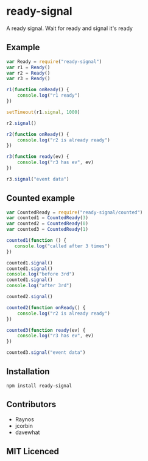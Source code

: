 # ready-signal

A ready signal. Wait for ready and signal it's ready

## Example

``` js
var Ready = require("ready-signal")
var r1 = Ready()
var r2 = Ready()
var r3 = Ready()

r1(function onReady() {
    console.log("r1 ready")
})

setTimeout(r1.signal, 1000)

r2.signal()

r2(function onReady() {
    console.log("r2 is already ready")
})

r3(function ready(ev) {
    console.log("r3 has ev", ev)
})

r3.signal("event data")
```

## Counted example

```js
var CountedReady = require("ready-signal/counted")
var counted1 = CountedReady(3)
var counted2 = CountedReady(0)
var counted3 = CountedReady(1)

counted1(function () {
   console.log("called after 3 times")
})

counted1.signal()
counted1.signal()
console.log("before 3rd")
counted1.signal()
console.log("after 3rd")

counted2.signal()

counted2(function onReady() {
    console.log("r2 is already ready")
})

counted3(function ready(ev) {
    console.log("r3 has ev", ev)
})

counted3.signal("event data")
```

## Installation

`npm install ready-signal`

## Contributors

 - Raynos
 - jcorbin
 - davewhat

## MIT Licenced
